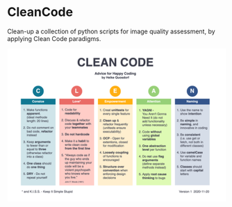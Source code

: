 # CleanCode
Clean-up a collection of python scripts for image quality assessment, by applying Clean Code paradigms.

<img src="img/CleanCode_CheatSheet.png" alt="CleanCode_CheatSheet.png">
